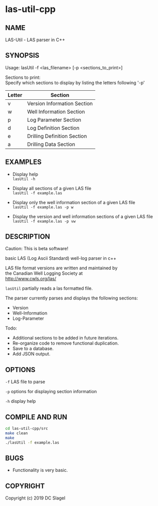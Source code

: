 # las-util-cpp
NAME
----
LAS-Util - LAS parser  in C++

SYNOPSIS
--------

Usage: lasUtil -f <las_filename> [-p <sections_to_print>]    
     
Sections to print:    
Specify which sections to display by listing the letters following '-p'    

|Letter  | Section  |
|--------|----------|
|v       | Version Information Section  |
|w       | Well Information Section  |
|p       | Log Parameter Section  |
|d       | Log Definition Section  |
|e       | Drilling Definition Section  |
|a       | Drilling Data Section  |


EXAMPLES
--------

* Display help   
`lasUtil -h`

* Display all sections of a given LAS file    
`lasUtil -f example.las`

* Display only the well information section of a given LAS file    
`lasUtil -f example.las -p w`

* Display the version and well information sections of a given LAS file    
`lasUtil -f example.las -p vw`

DESCRIPTION
-----------
Caution: This is beta software!

basic LAS (Log Ascii Standard) well-log parser in c++

LAS file format versions are written and maintained by   
the Canadian Well Logging Society at    
http://www.cwls.org/las/


`lasUtil` partially reads a las formatted file. 

The parser currently parses and displays the following sections:
- Version
- Well-Information
- Log-Parameter

Todo:
- Additional sections to be added in future iterations.
- Re-organize code to remove functional duplication.
- Save to a database.
- Add JSON output.


OPTIONS
-------

`-f`
  LAS file to parse

`-p`
  options for displaying section information

`-h`
  display help

COMPILE AND RUN
---------------

```bash
cd las-util-cpp/src  
make clean
make  
./lasUtil -f example.las  
```

BUGS
----

- Functionality is very basic. 


COPYRIGHT
------

Copyright (c) 2019 DC Slagel

